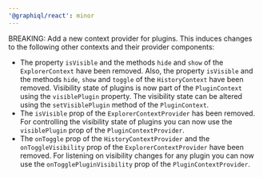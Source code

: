 ```yaml
---
'@graphiql/react': minor
---
```


BREAKING: Add a new context provider for plugins. This induces changes to the following other contexts and their provider components:
- The property `isVisible` and the methods `hide` and `show` of the `ExplorerContext` have been removed. Also, the property `isVisible` and the methods `hide`, `show` and `toggle` of the `HistoryContext` have been removed. Visibility state of plugins is now part of the `PluginContext` using the `visiblePlugin` property. The visibility state can be altered using the `setVisiblePlugin` method of the `PluginContext`.
- The `isVisible` prop of the `ExplorerContextProvider` has been removed. For controlling the visibility state of plugins you can now use the `visiblePlugin` prop of the `PluginContextProvider`.
- The `onToggle` prop of the `HistoryContextProvider` and the `onToggleVisibility` prop of the `ExplorerContextProvider` have been removed. For listening on visibility changes for any plugin you can now use the `onTogglePluginVisibility` prop of the `PluginContextProvider`.

